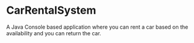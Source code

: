 # CarRentalSystem
A Java Console based application where you can rent a car based on the availability
and you can return the car.
